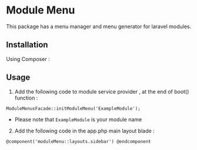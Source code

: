 # Module Menu
This package has a menu manager and menu generator for 
laravel modules.

## Installation
Using Composer :

## Usage
1. Add the following code to module service provider , at the end of
   boot() function :

`ModuleMenusFacade::initModuleMenu('ExampleModule');`

* Please note that `ExampleModule` is your module name

2. Add the following code in the app.php main layout blade :

`@component('moduleMenu::layouts.sidebar')
@endcomponent`

